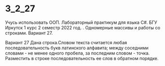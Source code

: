 # 3_2_27

Учусь использовать ООП. Лабораторный практикум для языка C#. БГУ Иркутск 1 курс 2 семестр 2022 год. . Одномерные массивы и работы со строками. Вариант 27.

Вариант 27
Дана строка.Словом текста считается любая последовательность букв латинского
алфавита; между соседними словами - не менее одного пробела, за последним словом -
точка. Разместить в строке последовательность ее слов в обратном порядке.
